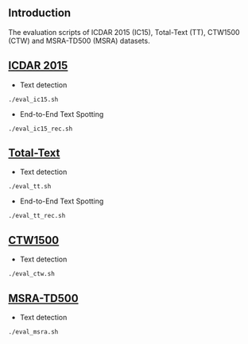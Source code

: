 ## Introduction
The evaluation scripts of ICDAR 2015 (IC15), Total-Text (TT), CTW1500 (CTW) and MSRA-TD500 (MSRA) datasets.

## [ICDAR 2015](https://rrc.cvc.uab.es/?ch=4)
- Text detection
```shell script
./eval_ic15.sh
```
- End-to-End Text Spotting
```shell script
./eval_ic15_rec.sh
```

## [Total-Text](https://github.com/cs-chan/Total-Text-Dataset)
- Text detection
```shell script
./eval_tt.sh
```
- End-to-End Text Spotting
```shell script
./eval_tt_rec.sh
```


## [CTW1500](https://github.com/Yuliang-Liu/Curve-Text-Detector)
- Text detection
```shell script
./eval_ctw.sh
```

## [MSRA-TD500](http://www.iapr-tc11.org/dataset/MSRA-TD500/MSRA-TD500.zip)
- Text detection
```shell script
./eval_msra.sh
```
